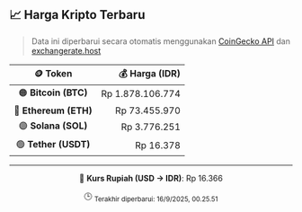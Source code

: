

<!-- HARGA_KRIPTO -->
## 📈 Harga Kripto Terbaru

> Data ini diperbarui secara otomatis menggunakan [CoinGecko API](https://www.coingecko.com/) dan [exchangerate.host](https://exchangerate.host/)

<div align="center">

| 🪙 Token | 💰 Harga (IDR) |
|:------:|---------------:|
| 🟠 **Bitcoin (BTC)**   | Rp 1.878.106.774 |
| 🔵 **Ethereum (ETH)**  | Rp 73.455.970 |
| 🟣 **Solana (SOL)**    | Rp 3.776.251 |
| 🟢 **Tether (USDT)**   | Rp 16.378 |

---

💱 **Kurs Rupiah (USD → IDR)**: Rp 16.366

🕒 <sub>Terakhir diperbarui: 16/9/2025, 00.25.51</sub>

</div>
<!-- /HARGA_KRIPTO -->